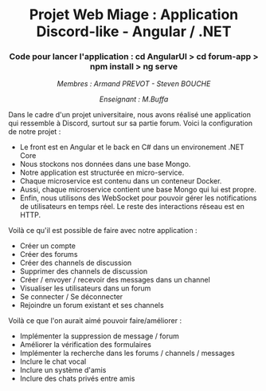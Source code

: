 <h1 align="center"> Projet Web Miage  : Application Discord-like - Angular / .NET</h1>
<h3 align="center"> Code pour lancer l'application : <strong> cd AngularUI > cd forum-app > npm install > ng serve</strong> </h3>

<p align="center"><i>Membres : Armand PREVOT - Steven BOUCHE</i></p>
<p align="center"><i>Enseignant : M.Buffa </i></p>

Dans le cadre d'un projet universitaire, nous avons réalisé une application qui ressemble à Discord, surtout sur sa partie forum. Voici la configuration de notre projet :

<ul>
  <li>Le front est en Angular et le back en C# dans un environement .NET Core</li>
  <li>Nous stockons nos données dans une base Mongo.</li>
  <li>Notre application est structurée en micro-service.</li>
  <li>Chaque microservice est contenu dans un conteneur Docker.</li>
  <li>Aussi, chaque microservice contient une base Mongo qui lui est propre.</li>
  <li>Enfin, nous utilisons des WebSocket pour pouvoir gérer les notifications de utilisateurs en temps réel. Le reste des interactions réseau est en HTTP.</li>
</ul>


Voilà ce qu'il est possible de faire avec notre application :
  - Créer un compte
  - Créer des forums
  - Créer des channels de discussion
  - Supprimer des channels de discussion 
  - Créer / envoyer / recevoir des messages dans un channel
  - Visualiser les utilisateurs dans un forum
  - Se connecter / Se déconnecter
  - Rejoindre un forum existant et ses channels
 
 Voilà ce que l'on aurait aimé pouvoir faire/améliorer :
  - Implémenter la suppression de message / forum
  - Améliorer la vérification des formulaires
  - Implémenter la recherche dans les forums / channels / messages
  - Inclure le chat vocal
  - Inclure un système d'amis
  - Inclure des chats privés entre amis
